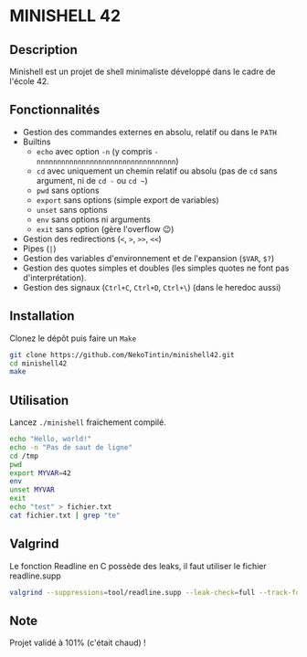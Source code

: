 # MINISHELL 42

## Description
Minishell est un projet de shell minimaliste développé dans le cadre de l'école 42.

## Fonctionnalités
- Gestion des commandes externes en absolu, relatif ou dans le `PATH`
- Builtins
	- `echo` avec option `-n` (y compris `-nnnnnnnnnnnnnnnnnnnnnnnnnnnnnnnnnn`)
	- `cd` avec uniquement un chemin relatif ou absolu (pas de `cd` sans argument, ni de `cd -` ou `cd ~`)
	- `pwd` sans options
	- `export` sans options (simple export de variables)
	- `unset` sans options
	- `env` sans options ni arguments
	- `exit` sans option (gère l'overflow 😉)
- Gestion des redirections (`<`, `>`, `>>`, `<<`)
- Pipes (`|`)
- Gestion des variables d'environnement et de l'expansion (`$VAR`, `$?`)
- Gestion des quotes simples et doubles (les simples quotes ne font pas d'interprétation).
- Gestion des signaux (`Ctrl+C`, `Ctrl+D`, `Ctrl+\`) (dans le heredoc aussi)

## Installation
Clonez le dépôt puis faire un `Make`

```bash
git clone https://github.com/NekoTintin/minishell42.git
cd minishell42
make
```

## Utilisation
Lancez `./minishell` fraichement compilé.

```bash
echo "Hello, world!"
echo -n "Pas de saut de ligne"
cd /tmp
pwd
export MYVAR=42
env
unset MYVAR
exit
echo "test" > fichier.txt
cat fichier.txt | grep "te"
```

## Valgrind
Le fonction Readline en C possède des leaks, il faut utiliser le fichier readline.supp
```bash
valgrind --suppressions=tool/readline.supp --leak-check=full --track-fds=all --show-leak-kinds=all --trace-children=yes ./minishell
```

## Note
Projet validé à 101% (c'était chaud) !
